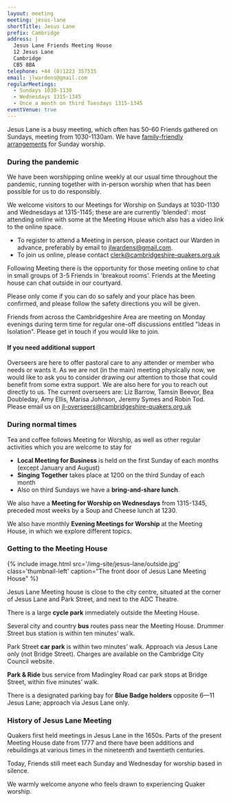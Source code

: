 ```yaml
---
layout: meeting
meeting: jesus-lane
shortTitle: Jesus Lane
prefix: Cambridge
address: |
  Jesus Lane Friends Meeting House
  12 Jesus Lane
  Cambridge
  CB5 8BA
telephone: +44 (0)1223 357535
email: jlwardens@gmail.com
regularMeetings:
  - Sundays 1030-1130
  - Wednesdays 1315-1345
  - Once a month on third Tuesdays 1315-1345
eventVenue: true
---
```


Jesus Lane is a busy meeting, which often has 50-60 Friends gathered on Sundays, meeting from 1030-1130am. We have [family-friendly arrangements](/meetings/jesus-lane/childrens-meeting.html) for Sunday worship.

### During the pandemic

We have been worshipping online weekly at our usual time throughout the pandemic, running together with in-person worship when that has been possible for us to do responsibly.

We welcome visitors to our Meetings for Worship on Sundays at 1030-1130 and Wednesdays at 1315-1145; these are are currently 'blended': most attending online with some at the Meeting House which also has a video link to the online space.

- To register to attend a Meeting in person, please contact our Warden in advance, preferably by email to [jlwardens@gmail.com](mailto:jlwardens@gmail.com).
- To join us online, please contact [clerk@cambridgeshire-quakers.org.uk](mailto:clerk@cambridgeshire-quakers.org.uk)

Following Meeting there is the opportunity for those meeting online to chat in small groups of 3-5 Friends in 'breakout rooms'. Friends at the Meeting house can chat outside in our courtyard.

Please only come if you can do so safely and your place has been confirmed, and please follow the safety directions you will be given.

Friends from across the Cambridgeshire Area are meeting on Monday evenings during term time for regular one-off discussions entitled "Ideas in Isolation". Please get in touch if you would like to join.

#### If you need additional support

Overseers are here to offer pastoral care to any attender or member who needs or wants it.
As we are not (in the main) meeting physically now, we would like to ask you to consider
drawing our attention to those that could benefit from some extra support.
We are also here for you to reach out directly to us.
The current overseers are:
Liz Barrow, Tamsin Beevor, Bea Doubleday, Amy Ellis, Marisa Johnson, Jeremy Symes and Robin Tod.
Please email us on [jl-overseers@cambridgeshire-quakers.org.uk](mailto:jl-overseers@cambridgeshire-quakers.org.uk)

### During normal times

Tea and coffee follows Meeting for Worship, as well as other regular activities which you are welcome to stay for

- **Local Meeting for Business** is held on the first Sunday of each months (except January and August)
- **Singing Together** takes place at 1200 on the third Sunday of each month
- Also on third Sundays we have a **bring-and-share lunch**.

We also have a **Meeting for Worship on Wednesdays** from 1315-1345, preceded most weeks by a Soup and Cheese lunch at 1230.

We also have monthly **Evening Meetings for Worship** at the Meeting House, in which we explore different topics.

### Getting to the Meeting House

{% include image.html src='/img-site/jesus-lane/outside.jpg' class='thumbnail-left' caption="The front door of Jesus Lane Meeting House" %}

Jesus Lane Meeting house is close to the city centre, situated at the corner of Jesus Lane and Park Street, and next to the ADC Theatre.

There is a large **cycle park** immediately outside the Meeting House.

Several city and country **bus** routes pass near the Meeting House. Drummer Street bus station is within ten minutes’ walk.

Park Street **car park** is within two minutes’ walk. Approach via Jesus Lane only (not Bridge Street).
Charges are available on the Cambridge City Council website.

**Park & Ride** bus service from Madingley Road car park stops at Bridge Street, within five minutes’ walk.

There is a designated parking bay for **Blue Badge holders** opposite 6—11 Jesus Lane; approach via Jesus Lane only.

### History of Jesus Lane Meeting

Quakers first held meetings
in Jesus Lane in the 1650s. Parts of the
present Meeting House date from 1777 and
there have been additions and rebuildings
at various times in the nineteenth and
twentieth centuries.

Today, Friends still meet each Sunday and
Wednesday for worship based in silence.

We warmly welcome anyone who feels
drawn to experiencing Quaker worship.
